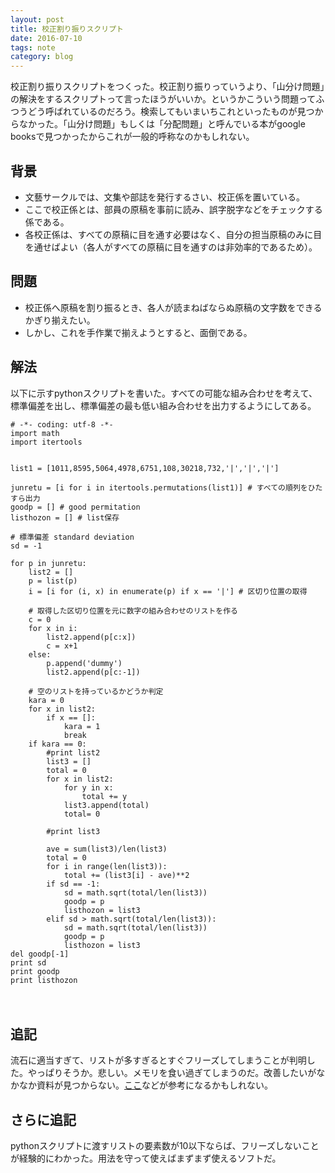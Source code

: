 ```yaml
---
layout: post
title: 校正割り振りスクリプト
date: 2016-07-10
tags: note
category: blog
---
```



校正割り振りスクリプトをつくった。校正割り振りっていうより、「山分け問題」の解決をするスクリプトって言ったほうがいいか。というかこういう問題ってふつうどう呼ばれているのだろう。検索してもいまいちこれといったものが見つからなかった。「山分け問題」もしくは「分配問題」と呼んでいる本がgoogle booksで見つかったからこれが一般的呼称なのかもしれない。


背景
----------------
* 文藝サークルでは、文集や部誌を発行するさい、校正係を置いている。
* ここで校正係とは、部員の原稿を事前に読み、誤字脱字などをチェックする係である。
* 各校正係は、すべての原稿に目を通す必要はなく、自分の担当原稿のみに目を通せばよい（各人がすべての原稿に目を通すのは非効率的であるため）。


問題
-------------------
* 校正係へ原稿を割り振るとき、各人が読まねばならぬ原稿の文字数をできるかぎり揃えたい。
* しかし、これを手作業で揃えようとすると、面倒である。





解法
----------------------------
以下に示すpythonスクリプトを書いた。すべての可能な組み合わせを考えて、標準偏差を出し、標準偏差の最も低い組み合わせを出力するようにしてある。



	# -*- coding: utf-8 -*-
	import math
	import itertools
	
	
	list1 = [1011,8595,5064,4978,6751,108,30218,732,'|','|','|']
	
	junretu = [i for i in itertools.permutations(list1)] # すべての順列をひたすら出力
	goodp = [] # good permitation
	listhozon = [] # list保存
	
	# 標準偏差 standard deviation
	sd = -1
	
	for p in junretu:
		list2 = []
		p = list(p)
		i = [i for (i, x) in enumerate(p) if x == '|'] # 区切り位置の取得
		
		# 取得した区切り位置を元に数字の組み合わせのリストを作る
		c = 0
		for x in i:
			list2.append(p[c:x])
			c = x+1
		else:
			p.append('dummy')
			list2.append(p[c:-1])
		
		# 空のリストを持っているかどうか判定
		kara = 0
		for x in list2:
			if x == []:
				kara = 1
				break
		if kara == 0:
			#print list2
			list3 = []
			total = 0
			for x in list2:
				for y in x:
					total += y
				list3.append(total)
				total= 0
			
			#print list3
		
			ave = sum(list3)/len(list3)
			total = 0
			for i in range(len(list3)):
				total += (list3[i] - ave)**2
			if sd == -1:
				sd = math.sqrt(total/len(list3))
				goodp = p
				listhozon = list3
			elif sd > math.sqrt(total/len(list3)):
				sd = math.sqrt(total/len(list3))
				goodp = p
				listhozon = list3
	del goodp[-1]
	print sd
	print goodp
	print listhozon


　

追記
--------
流石に適当すぎて、リストが多すぎるとすぐフリーズしてしまうことが判明した。やっぱりそうか。悲しい。メモリを食い過ぎてしまうのだ。改善したいがなかなか資料が見つからない。[ここ](http://pythonlife.seesaa.net/article/243207369.html)などが参考になるかもしれない。


さらに追記
-----------
pythonスクリプトに渡すリストの要素数が10以下ならば、フリーズしないことが経験的にわかった。用法を守って使えばまずまず使えるソフトだ。


